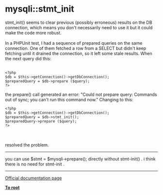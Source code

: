 # mysqli::stmt_init



stmt_init() seems to clear previous (possibly erroneous) results on the DB connection, which means you don&apos;t necessarily need to use it but it could make the code more robust.<br><br>In a PHPUnit test, I had a sequence of prepared queries on the same connection. One of them fetched a row from a SELECT but didn&apos;t keep fetching until it drained the connection, so it left some stale results. When the next query did this:<br><br>

```
<?php
$db = $this->getConnection()->getDbConnection();
$preparedQuery = $db->prepare ($query);
?>
```


the prepare() call generated an error: "Could not prepare query: Commands out of sync; you can't run this command now." Changing to this:



```
<?php
$db = $this->getConnection()->getDbConnection();
$preparedQuery = $db->stmt_init();
$preparedQuery->prepare ($query);
?>
```
<br><br>resolved the problem.  

---

you can use $stmt = $mysqli-&gt;prepare(); directly without stmt-init() . i think there is no need for stmt-init .  

---

[Official documentation page](https://www.php.net/manual/en/mysqli.stmt-init.php)

**[To root](/README.md)**